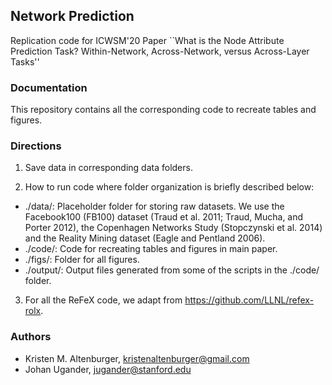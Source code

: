 ## Network Prediction
Replication code for ICWSM'20 Paper ``What is the Node Attribute Prediction Task? Within-Network, Across-Network, versus Across-Layer Tasks''

### Documentation
This repository contains all the corresponding code to recreate tables and figures.

### Directions
1. Save data in corresponding data folders. 

2. How to run code where folder organization is briefly described below: 
  * ./data/: Placeholder folder for storing raw datasets. We use the Facebook100 (FB100) dataset (Traud et al. 2011; Traud, Mucha, and Porter 2012), the Copenhagen Networks Study (Stopczynski et al. 2014) and the Reality Mining dataset (Eagle and Pentland 2006).
  * ./code/: Code for recreating tables and figures in main paper. 
  * ./figs/: Folder for all figures.
  * ./output/: Output files generated from some of the scripts in the ./code/ folder.

3. For all the ReFeX code, we adapt from https://github.com/LLNL/refex-rolx.

### Authors
* Kristen M. Altenburger, kristenaltenburger@gmail.com
* Johan Ugander, jugander@stanford.edu
